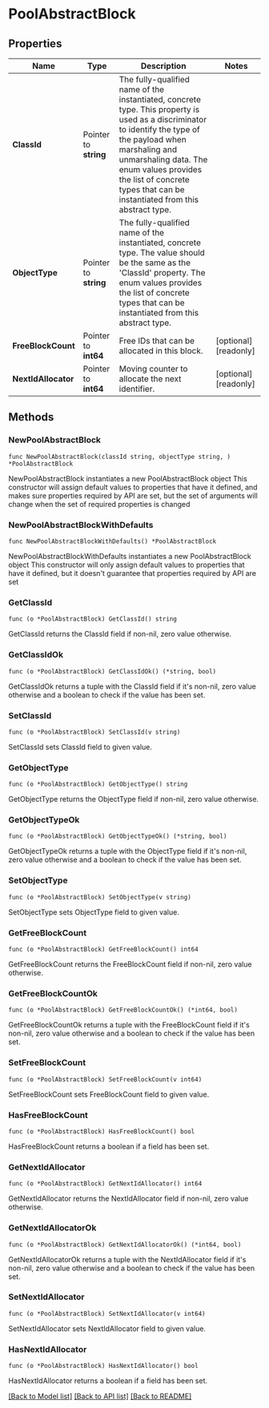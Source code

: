 # PoolAbstractBlock

## Properties

Name | Type | Description | Notes
------------ | ------------- | ------------- | -------------
**ClassId** | Pointer to **string** | The fully-qualified name of the instantiated, concrete type. This property is used as a discriminator to identify the type of the payload when marshaling and unmarshaling data. The enum values provides the list of concrete types that can be instantiated from this abstract type. | 
**ObjectType** | Pointer to **string** | The fully-qualified name of the instantiated, concrete type. The value should be the same as the &#39;ClassId&#39; property. The enum values provides the list of concrete types that can be instantiated from this abstract type. | 
**FreeBlockCount** | Pointer to **int64** | Free IDs that can be allocated in this block. | [optional] [readonly] 
**NextIdAllocator** | Pointer to **int64** | Moving counter to allocate the next identifier. | [optional] [readonly] 

## Methods

### NewPoolAbstractBlock

`func NewPoolAbstractBlock(classId string, objectType string, ) *PoolAbstractBlock`

NewPoolAbstractBlock instantiates a new PoolAbstractBlock object
This constructor will assign default values to properties that have it defined,
and makes sure properties required by API are set, but the set of arguments
will change when the set of required properties is changed

### NewPoolAbstractBlockWithDefaults

`func NewPoolAbstractBlockWithDefaults() *PoolAbstractBlock`

NewPoolAbstractBlockWithDefaults instantiates a new PoolAbstractBlock object
This constructor will only assign default values to properties that have it defined,
but it doesn't guarantee that properties required by API are set

### GetClassId

`func (o *PoolAbstractBlock) GetClassId() string`

GetClassId returns the ClassId field if non-nil, zero value otherwise.

### GetClassIdOk

`func (o *PoolAbstractBlock) GetClassIdOk() (*string, bool)`

GetClassIdOk returns a tuple with the ClassId field if it's non-nil, zero value otherwise
and a boolean to check if the value has been set.

### SetClassId

`func (o *PoolAbstractBlock) SetClassId(v string)`

SetClassId sets ClassId field to given value.


### GetObjectType

`func (o *PoolAbstractBlock) GetObjectType() string`

GetObjectType returns the ObjectType field if non-nil, zero value otherwise.

### GetObjectTypeOk

`func (o *PoolAbstractBlock) GetObjectTypeOk() (*string, bool)`

GetObjectTypeOk returns a tuple with the ObjectType field if it's non-nil, zero value otherwise
and a boolean to check if the value has been set.

### SetObjectType

`func (o *PoolAbstractBlock) SetObjectType(v string)`

SetObjectType sets ObjectType field to given value.


### GetFreeBlockCount

`func (o *PoolAbstractBlock) GetFreeBlockCount() int64`

GetFreeBlockCount returns the FreeBlockCount field if non-nil, zero value otherwise.

### GetFreeBlockCountOk

`func (o *PoolAbstractBlock) GetFreeBlockCountOk() (*int64, bool)`

GetFreeBlockCountOk returns a tuple with the FreeBlockCount field if it's non-nil, zero value otherwise
and a boolean to check if the value has been set.

### SetFreeBlockCount

`func (o *PoolAbstractBlock) SetFreeBlockCount(v int64)`

SetFreeBlockCount sets FreeBlockCount field to given value.

### HasFreeBlockCount

`func (o *PoolAbstractBlock) HasFreeBlockCount() bool`

HasFreeBlockCount returns a boolean if a field has been set.

### GetNextIdAllocator

`func (o *PoolAbstractBlock) GetNextIdAllocator() int64`

GetNextIdAllocator returns the NextIdAllocator field if non-nil, zero value otherwise.

### GetNextIdAllocatorOk

`func (o *PoolAbstractBlock) GetNextIdAllocatorOk() (*int64, bool)`

GetNextIdAllocatorOk returns a tuple with the NextIdAllocator field if it's non-nil, zero value otherwise
and a boolean to check if the value has been set.

### SetNextIdAllocator

`func (o *PoolAbstractBlock) SetNextIdAllocator(v int64)`

SetNextIdAllocator sets NextIdAllocator field to given value.

### HasNextIdAllocator

`func (o *PoolAbstractBlock) HasNextIdAllocator() bool`

HasNextIdAllocator returns a boolean if a field has been set.


[[Back to Model list]](../README.md#documentation-for-models) [[Back to API list]](../README.md#documentation-for-api-endpoints) [[Back to README]](../README.md)


